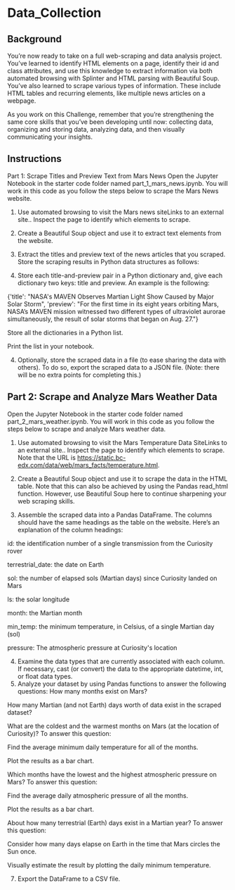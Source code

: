 # Data_Collection
## Background
You’re now ready to take on a full web-scraping and data analysis project. You’ve learned to identify HTML elements on a page, identify their id and class attributes, and use this knowledge to extract information via both automated browsing with Splinter and HTML parsing with Beautiful Soup. You’ve also learned to scrape various types of information. These include HTML tables and recurring elements, like multiple news articles on a webpage.

As you work on this Challenge, remember that you’re strengthening the same core skills that you’ve been developing until now: collecting data, organizing and storing data, analyzing data, and then visually communicating your insights.

## Instructions
Part 1: Scrape Titles and Preview Text from Mars News
Open the Jupyter Notebook in the starter code folder named part_1_mars_news.ipynb. You will work in this code as you follow the steps below to scrape the Mars News website.

1. Use automated browsing to visit the Mars news siteLinks to an external site.. Inspect the page to identify which elements to scrape.

2. Create a Beautiful Soup object and use it to extract text elements from the website.

3. Extract the titles and preview text of the news articles that you scraped. Store the scraping results in Python data structures as follows:

4. Store each title-and-preview pair in a Python dictionary and, give each dictionary two keys: title and preview. An example is the following:

{'title': "NASA's MAVEN Observes Martian Light Show Caused by Major Solar Storm", 
 'preview': "For the first time in its eight years orbiting Mars, NASA’s MAVEN mission witnessed two different types of ultraviolet aurorae simultaneously, the result of solar storms that began on Aug. 27."}

Store all the dictionaries in a Python list.

Print the list in your notebook.

4. Optionally, store the scraped data in a file (to ease sharing the data with others). To do so, export the scraped data to a JSON file. (Note: there will be no extra points for completing this.)

## Part 2: Scrape and Analyze Mars Weather Data

Open the Jupyter Notebook in the starter code folder named part_2_mars_weather.ipynb. You will work in this code as you follow the steps below to scrape and analyze Mars weather data.
1. Use automated browsing to visit the Mars Temperature Data SiteLinks to an external site.. Inspect the page to identify which elements to scrape. Note that the URL is https://static.bc-edx.com/data/web/mars_facts/temperature.html.

2. Create a Beautiful Soup object and use it to scrape the data in the HTML table. Note that this can also be achieved by using the Pandas read_html function. However, use Beautiful Soup here to continue sharpening your web scraping skills.

3. Assemble the scraped data into a Pandas DataFrame. The columns should have the same headings as the table on the website. Here’s an explanation of the column headings:

id: the identification number of a single transmission from the Curiosity rover

terrestrial_date: the date on Earth

sol: the number of elapsed sols (Martian days) since Curiosity landed on Mars

ls: the solar longitude

month: the Martian month

min_temp: the minimum temperature, in Celsius, of a single Martian day (sol)

pressure: The atmospheric pressure at Curiosity's location

4. Examine the data types that are currently associated with each column. If necessary, cast (or convert) the data to the appropriate datetime, int, or float data types.
5. Analyze your dataset by using Pandas functions to answer the following questions:
How many months exist on Mars?

How many Martian (and not Earth) days worth of data exist in the scraped dataset?

What are the coldest and the warmest months on Mars (at the location of Curiosity)? To answer this question:

Find the average minimum daily temperature for all of the months.

Plot the results as a bar chart.

Which months have the lowest and the highest atmospheric pressure on Mars? To answer this question:

Find the average daily atmospheric pressure of all the months.

Plot the results as a bar chart.

About how many terrestrial (Earth) days exist in a Martian year? To answer this question:

Consider how many days elapse on Earth in the time that Mars circles the Sun once.

Visually estimate the result by plotting the daily minimum temperature.

7. Export the DataFrame to a CSV file.
